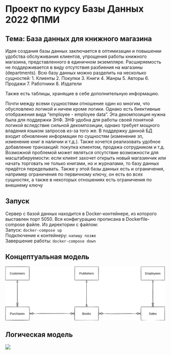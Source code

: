# Проект по курсу Базы Данных 2022 ФПМИ
## Тема: База данных для книжного магазина

Идея создания базы данных заключается в оптимизации и повышении удобства обслуживания клиентов, упрощения работы книжного магазина, представленного в единичном экземпляре. Расширяемость не поддерживается в виду отсутствия разбиения на магазины (departments). 
Всю базу данных можно разделить на несколько сущностей:
    1. Клиенты
    2. Покупки
    3. Книги
    4. Жанры
    5. Авторы
    6. Продажи
    7. Работники
    8. Издатели

Также есть таблицы, хранящие в себе дополнительную информацию.

Почти между всеми сущностями отношение один ко многим, что обусловлено логикой и ничем кроме логики. Однако есть биективные отображения вида “employee - employee data”. Эта декомпозиция нужна была для поддержки 3НФ. 3НФ удобна для работы своей понятной логикой вследствие сильной декомпозиции, однако требует мощного владения языком запросов из-за того же. 
В поддержку данной БД входит обновление информации по сущностям (изменение зп, изменение книг в наличии и т.д.). Также хочется реализовать удобное добавление транзакций: покупка клиентом, продажа сотрудником и т.д.
Возможной проблемой может являться отсутствие возможности для масштабируемости: если клиент захочет открыть новый магазинчик или начать торговать не только книгами, но и журналами, то базу данных придётся переделывать.
Также у этой базы данных есть и ограничения, например ограничения по первичному ключу, он есть во всех сущностях, а также в некоторых отношениях есть ограничения по внешнему ключу

## Запуск  
Сервер с базой данных находится в Docker-контейнере, из которого выставлен порт 5050. Вся конфигурацию прописана в
Dockerfile-compose файле. Из директории с файлом:  
Запуск: ``docker-compose up ``  
Подключение к контейнеру: ``напишу позже``  
Завершение работы: `` docker-compose down ``

## Концептуальная модель
<img src="./pics/concept_model.png" width="500"/>  


## Логическая модель
<img src="./pic/logical_model.png" width="600"/>  
